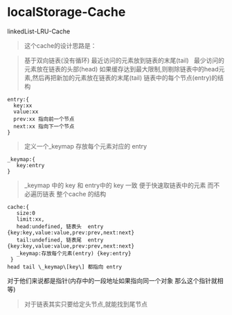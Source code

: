 # localStorage-Cache
linkedList-LRU-Cache

>这个cache的设计思路是：

>基于双向链表(没有循环) 
>最近访问的元素放到链表的末尾\(tail\)  
>最少访问的元素放在链表的头部\(head\)
>如果缓存达到最大限制,则剔除链表中的head元素,然后再把新加的元素放在链表的末尾\(tail\)
>链表中的每个节点(entry)的结构 
```
entry:{
  key:xx
  value:xx
  prev:xx 指向前一个节点
  next:xx 指向下一个节点 
}
```

>定义一个\_keymap 存放每个元素对应的 entry

```
_keymap:{
   key:entry
}
```
>\_keymap 中的 key 和 entry中的 key 一致
>便于快速取链表中的元素 而不必遍历链表
>整个cache 的结构

```
cache:{
   size:0
   limit:xx,
   head:undefined, 链表头  entry {key:key,value:value,prev:prev,next:next}
   tail:undefined, 链表尾  entry {key:key,value:value,prev:prev,next:next}
   _keymap:存放每个元素(entry) {key:entry}
 }  
head tail \_keymap\[key\] 都指向 entry  
```
对于他们来说都是指针\(内存中的一段地址如果指向同一个对象 那么这个指针就相等\)
>对于链表其实只要给定头节点,就能找到尾节点

